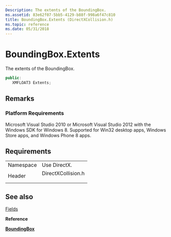 ```yaml
---
Description: The extents of the BoundingBox.
ms.assetid: 83e62f07-5bb5-4129-b88f-998a6f47c810
title: BoundingBox.Extents (DirectXCollision.h)
ms.topic: reference
ms.date: 05/31/2018
---
```


# BoundingBox.Extents

The extents of the BoundingBox.


```C++
public:
   XMFLOAT3 Extents;
```



## Remarks

### Platform Requirements

Microsoft Visual Studio 2010 or Microsoft Visual Studio 2012 with the Windows SDK for Windows 8. Supported for Win32 desktop apps, Windows Store apps, and Windows Phone 8 apps.

## Requirements



|                      |                                                                                               |
|----------------------|-----------------------------------------------------------------------------------------------|
| Namespace<br/> | Use DirectX.<br/>                                                                       |
| Header<br/>    | <dl> <dt>DirectXCollision.h</dt> </dl> |



## See also

<dl> <dt>

[Fields](boundingbox-fields.md)
</dt> <dt>

**Reference**
</dt> <dt>

[**BoundingBox**](/windows/desktop/api/DirectXCollision/ns-directxcollision-boundingbox)
</dt> </dl>

 

 




